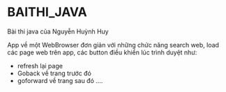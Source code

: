 # BAITHI_JAVA
Bài thi java của Nguyễn Huỳnh Huy

App về một WebBrowser đơn giản với những chức năng search web, load các page web trên app, các button điều khiển lúc trình duyệt như:
+ refresh lại page
+ Goback về trang trước đó
+ goforward về trang sau đó
....
